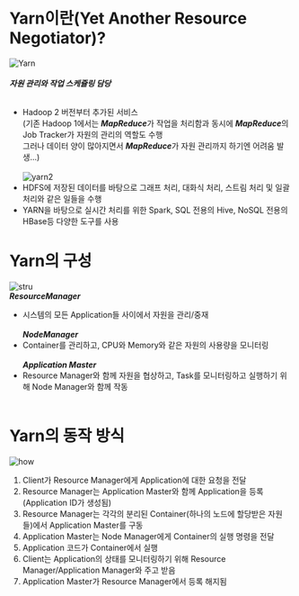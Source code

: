 # Yarn이란(Yet Another Resource Negotiator)?

![Yarn](https://images.velog.io/images/sanspareilsmyn/post/4884e538-a2ea-4d69-bbf5-8867d7fd67b2/image.png)<br><br>
***자원 관리와 작업 스케쥴링 담당***<br><br>
- Hadoop 2 버전부터 추가된 서비스<br>
(기존 Hadoop 1에서는 ***MapReduce***가 작업을 처리함과 동시에 ***MapReduce***의 Job Tracker가 자원의 관리의 역할도 수행<br> 그러나 데이터 양이 많아지면서 ***MapReduce***가 자원 관리까지 하기엔 어려움 발생...)<br><br>
![yarn2](https://img1.daumcdn.net/thumb/R1280x0/?scode=mtistory2&fname=https%3A%2F%2Fblog.kakaocdn.net%2Fdn%2FdY5446%2FbtqVuhsIGCO%2FrJHnz0lXFIPYfDftv8Umc1%2Fimg.png)<br>
- HDFS에 저장된 데이터를 바탕으로 그래프 처리, 대화식 처리, 스트림 처리 및 일괄 처리와 같은 일들을 수행<br>
- YARN을 바탕으로 실시간 처리를 위한 Spark, SQL 전용의 Hive, NoSQL 전용의 HBase등 다양한 도구를 사용<br>

# Yarn의 구성<br>
![stru](https://img1.daumcdn.net/thumb/R1280x0/?scode=mtistory2&fname=https%3A%2F%2Fblog.kakaocdn.net%2Fdn%2FbwXQ6k%2FbtqVvODO28B%2FkK0yROyby7cOgaY4rkqlFk%2Fimg.png)<br>
***ResourceManager***<br>
- 시스템의 모든 Application들 사이에서 자원을 관리/중재<br><br>
***NodeManager***<br>
- Container를 관리하고, CPU와 Memory와 같은 자원의 사용량을 모니터링<br><br>
***Application Master***<br>
- Resource Manager와 함께 자원을 협상하고, Task를 모니터링하고 실행하기 위해 Node Manager와 함께 작동<br><br>

# Yarn의 동작 방식
![how](https://img1.daumcdn.net/thumb/R1280x0/?scode=mtistory2&fname=https%3A%2F%2Fblog.kakaocdn.net%2Fdn%2FbgaZp1%2FbtqVuhsJBp5%2FD6HMNGVPIYnYJkJu4g1Zf1%2Fimg.png)<br>
1) Client가 Resource Manager에게 Application에 대한 요청을 전달
2) Resource Manager는 Application Master와 함께 Application을 등록 (Application ID가 생성됨)
3) Resource Manager는 각각의 분리된 Container(하나의 노드에 할당받은 자원들)에서 Application Master를 구동
4) Application Master는 Node Manager에게 Container의 실행 명령을 전달
5) Application 코드가 Container에서 실행
6) Client는 Application의 상태를 모니터링하기 위해 Resource Manager/Application Manager와 주고 받음
7) Application Master가 Resource Manager에서 등록 해지됨
